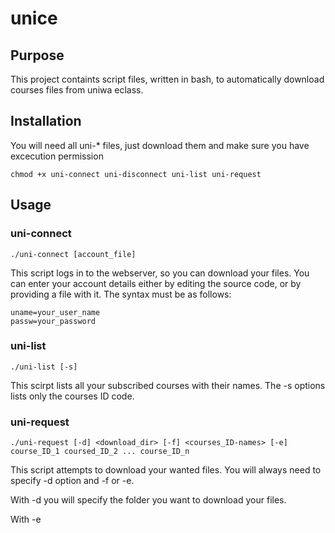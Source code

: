 # unice

## Purpose
This project containts script files, written in bash, to automatically download courses files from uniwa eclass.

## Installation
You will need all uni-* files, just download them and make sure you have excecution permission

    chmod +x uni-connect uni-disconnect uni-list uni-request

## Usage

### uni-connect

    ./uni-connect [account_file]

This script logs in to the webserver, so you can download your files.
You can enter your account details either by editing the source code, or by providing a file with it. The syntax must be as follows:

    uname=your_user_name
    passw=your_password
 
### uni-list

    ./uni-list [-s]

This scirpt lists all your subscribed courses with their names. The -s options lists only the courses ID code.

### uni-request

    ./uni-request [-d] <download_dir> [-f] <courses_ID-names> [-e] course_ID_1 coursed_ID_2 ... course_ID_n

This script attempts to download your wanted files. You will always need to specify -d option and -f or -e.

With -d you will specify the folder you want to download your files.

With -e 
